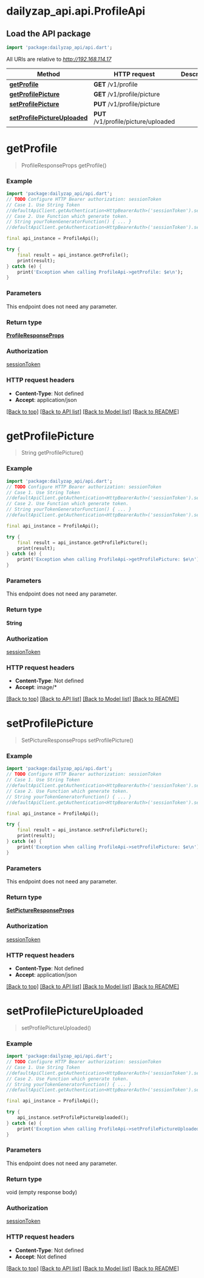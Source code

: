 # dailyzap_api.api.ProfileApi

## Load the API package
```dart
import 'package:dailyzap_api/api.dart';
```

All URIs are relative to *http://192.168.114.17*

Method | HTTP request | Description
------------- | ------------- | -------------
[**getProfile**](ProfileApi.md#getprofile) | **GET** /v1/profile | 
[**getProfilePicture**](ProfileApi.md#getprofilepicture) | **GET** /v1/profile/picture | 
[**setProfilePicture**](ProfileApi.md#setprofilepicture) | **PUT** /v1/profile/picture | 
[**setProfilePictureUploaded**](ProfileApi.md#setprofilepictureuploaded) | **PUT** /v1/profile/picture/uploaded | 


# **getProfile**
> ProfileResponseProps getProfile()



### Example
```dart
import 'package:dailyzap_api/api.dart';
// TODO Configure HTTP Bearer authorization: sessionToken
// Case 1. Use String Token
//defaultApiClient.getAuthentication<HttpBearerAuth>('sessionToken').setAccessToken('YOUR_ACCESS_TOKEN');
// Case 2. Use Function which generate token.
// String yourTokenGeneratorFunction() { ... }
//defaultApiClient.getAuthentication<HttpBearerAuth>('sessionToken').setAccessToken(yourTokenGeneratorFunction);

final api_instance = ProfileApi();

try {
    final result = api_instance.getProfile();
    print(result);
} catch (e) {
    print('Exception when calling ProfileApi->getProfile: $e\n');
}
```

### Parameters
This endpoint does not need any parameter.

### Return type

[**ProfileResponseProps**](ProfileResponseProps.md)

### Authorization

[sessionToken](../README.md#sessionToken)

### HTTP request headers

 - **Content-Type**: Not defined
 - **Accept**: application/json

[[Back to top]](#) [[Back to API list]](../README.md#documentation-for-api-endpoints) [[Back to Model list]](../README.md#documentation-for-models) [[Back to README]](../README.md)

# **getProfilePicture**
> String getProfilePicture()



### Example
```dart
import 'package:dailyzap_api/api.dart';
// TODO Configure HTTP Bearer authorization: sessionToken
// Case 1. Use String Token
//defaultApiClient.getAuthentication<HttpBearerAuth>('sessionToken').setAccessToken('YOUR_ACCESS_TOKEN');
// Case 2. Use Function which generate token.
// String yourTokenGeneratorFunction() { ... }
//defaultApiClient.getAuthentication<HttpBearerAuth>('sessionToken').setAccessToken(yourTokenGeneratorFunction);

final api_instance = ProfileApi();

try {
    final result = api_instance.getProfilePicture();
    print(result);
} catch (e) {
    print('Exception when calling ProfileApi->getProfilePicture: $e\n');
}
```

### Parameters
This endpoint does not need any parameter.

### Return type

**String**

### Authorization

[sessionToken](../README.md#sessionToken)

### HTTP request headers

 - **Content-Type**: Not defined
 - **Accept**: image/*

[[Back to top]](#) [[Back to API list]](../README.md#documentation-for-api-endpoints) [[Back to Model list]](../README.md#documentation-for-models) [[Back to README]](../README.md)

# **setProfilePicture**
> SetPictureResponseProps setProfilePicture()



### Example
```dart
import 'package:dailyzap_api/api.dart';
// TODO Configure HTTP Bearer authorization: sessionToken
// Case 1. Use String Token
//defaultApiClient.getAuthentication<HttpBearerAuth>('sessionToken').setAccessToken('YOUR_ACCESS_TOKEN');
// Case 2. Use Function which generate token.
// String yourTokenGeneratorFunction() { ... }
//defaultApiClient.getAuthentication<HttpBearerAuth>('sessionToken').setAccessToken(yourTokenGeneratorFunction);

final api_instance = ProfileApi();

try {
    final result = api_instance.setProfilePicture();
    print(result);
} catch (e) {
    print('Exception when calling ProfileApi->setProfilePicture: $e\n');
}
```

### Parameters
This endpoint does not need any parameter.

### Return type

[**SetPictureResponseProps**](SetPictureResponseProps.md)

### Authorization

[sessionToken](../README.md#sessionToken)

### HTTP request headers

 - **Content-Type**: Not defined
 - **Accept**: application/json

[[Back to top]](#) [[Back to API list]](../README.md#documentation-for-api-endpoints) [[Back to Model list]](../README.md#documentation-for-models) [[Back to README]](../README.md)

# **setProfilePictureUploaded**
> setProfilePictureUploaded()



### Example
```dart
import 'package:dailyzap_api/api.dart';
// TODO Configure HTTP Bearer authorization: sessionToken
// Case 1. Use String Token
//defaultApiClient.getAuthentication<HttpBearerAuth>('sessionToken').setAccessToken('YOUR_ACCESS_TOKEN');
// Case 2. Use Function which generate token.
// String yourTokenGeneratorFunction() { ... }
//defaultApiClient.getAuthentication<HttpBearerAuth>('sessionToken').setAccessToken(yourTokenGeneratorFunction);

final api_instance = ProfileApi();

try {
    api_instance.setProfilePictureUploaded();
} catch (e) {
    print('Exception when calling ProfileApi->setProfilePictureUploaded: $e\n');
}
```

### Parameters
This endpoint does not need any parameter.

### Return type

void (empty response body)

### Authorization

[sessionToken](../README.md#sessionToken)

### HTTP request headers

 - **Content-Type**: Not defined
 - **Accept**: Not defined

[[Back to top]](#) [[Back to API list]](../README.md#documentation-for-api-endpoints) [[Back to Model list]](../README.md#documentation-for-models) [[Back to README]](../README.md)

